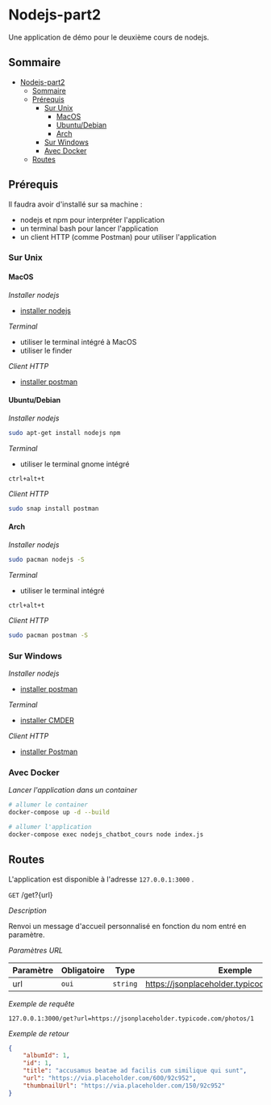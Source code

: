 # Nodejs-part2

Une application de démo pour le deuxième cours de nodejs.

## Sommaire

- [Nodejs-part2](#nodejs-part2)
  * [Sommaire](#sommaire)
  * [Prérequis](#pr-requis)
    + [Sur Unix](#sur-unix)
      - [MacOS](#macos)
      - [Ubuntu/Debian](#ubuntu-debian)
      - [Arch](#arch)
    + [Sur Windows](#sur-windows)
    + [Avec Docker](#avec-docker)
  * [Routes](#routes)

## Prérequis

Il faudra avoir d'installé sur sa machine : 
 * nodejs et npm pour interpréter l'application
 * un terminal bash pour lancer l'application
 * un client HTTP (comme Postman) pour utiliser l'application

### Sur Unix 

#### MacOS

*Installer nodejs*


 * [installer nodejs](https://nodejs.org/dist/v12.18.4/node-v12.18.4.pkg)

*Terminal*

 * utiliser le terminal intégré à MacOS
  * utiliser le finder

*Client HTTP*

 * [installer postman](https://dl.pstmn.io/download/latest/osx)

#### Ubuntu/Debian

*Installer nodejs*

```bash
sudo apt-get install nodejs npm
```

*Terminal*

 * utiliser le terminal gnome intégré

`ctrl+alt+t`

*Client HTTP*

```bash
sudo snap install postman
```

#### Arch

*Installer nodejs*

```bash
sudo pacman nodejs -S
```

*Terminal*

 * utiliser le terminal intégré

`ctrl+alt+t`

*Client HTTP*

```bash
sudo pacman postman -S
```

### Sur Windows

*Installer nodejs*

 * [installer postman](https://nodejs.org/dist/v12.18.4/node-v12.18.4-x86.msi)

*Terminal*

 * [installer CMDER](https://github.com/cmderdev/cmder/releases/download/v1.3.16/cmder_mini.zip)

*Client HTTP*

 * [installer Postman](https://dl.pstmn.io/download/latest/win64)

### Avec Docker

*Lancer l'application dans un container*

```bash
# allumer le container
docker-compose up -d --build

# allumer l'application
docker-compose exec nodejs_chatbot_cours node index.js 
```

## Routes

L'application est disponible à l'adresse `127.0.0.1:3000` .

`GET` /get?{url}

*Description*

Renvoi un message d'accueil personnalisé en fonction du nom entré en paramètre.

*Paramètres URL*

| Paramètre | Obligatoire | Type     |                  Exemple                         |
|-----------|-------------|----------|------------------------------------------------- |
| url       | `oui`       | `string` | https://jsonplaceholder.typicode.com/photos/1    |

*Exemple de requête*

`127.0.0.1:3000/get?url=https://jsonplaceholder.typicode.com/photos/1`

*Exemple de retour*

```json
{
    "albumId": 1,
    "id": 1,
    "title": "accusamus beatae ad facilis cum similique qui sunt",
    "url": "https://via.placeholder.com/600/92c952",
    "thumbnailUrl": "https://via.placeholder.com/150/92c952"
}
```
